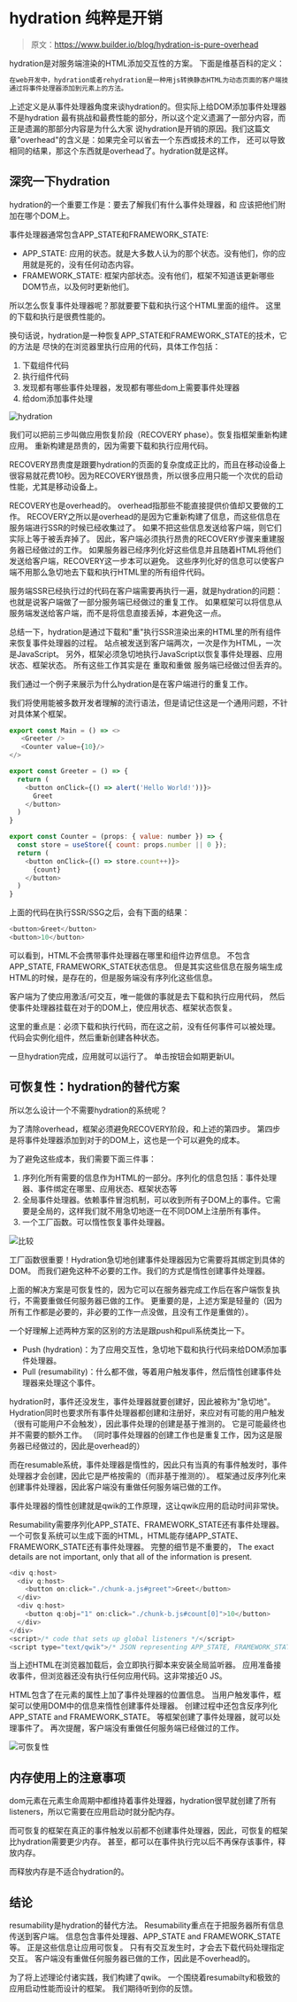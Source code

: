# hydration 纯粹是开销

> 原文：https://www.builder.io/blog/hydration-is-pure-overhead

hydration是对服务端渲染的HTML添加交互性的方案。
下面是维基百科的定义：

```javascript
在web开发中，hydration或者rehydration是一种用js转换静态HTML为动态页面的客户端技术，
通过将事件处理器添加到元素上的方法。
```
上述定义是从事件处理器角度来谈hydration的。但实际上给DOM添加事件处理器不是hydration
最有挑战和最费性能的部分，所以这个定义遗漏了一部分内容，而正是遗漏的那部分内容是为什么大家
说hydration是开销的原因。我们这篇文章"overhead"的含义是：如果完全可以省去一个东西或技术的工作，
还可以导致相同的结果，那这个东西就是overhead了。hydration就是这样。

## 深究一下hydration
hydration的一个重要工作是：要去了解我们有什么事件处理器，和 应该把他们附加在哪个DOM上。

事件处理器通常包含APP_STATE和FRAMEWORK_STATE:
* APP_STATE: 应用的状态。就是大多数人认为的那个状态。没有他们，你的应用就是死的，没有任何动态内容。
* FRAMEWORK_STATE: 框架内部状态。没有他们，框架不知道该更新哪些DOM节点，以及何时更新他们。

所以怎么恢复事件处理器呢？那就要要下载和执行这个HTML里面的组件。
这里的下载和执行是很费性能的。

换句话说，hydration是一种恢复APP_STATE和FRAMEWORK_STATE的技术，它的方法是
尽快的在浏览器里执行应用的代码，具体工作包括：
1. 下载组件代码
2. 执行组件代码
3. 发现都有哪些事件处理器，发现都有哪些dom上需要事件处理器
4. 给dom添加事件处理

![hydration](assets/img-16658955136591.png)

我们可以把前三步叫做应用恢复阶段（RECOVERY phase）。恢复指框架重新构建应用。
重新构建是昂贵的，因为需要下载和执行应用代码。

RECOVERY昂贵度是跟要hydration的页面的复杂度成正比的，而且在移动设备上
很容易就花费10秒。因为RECOVERY很昂贵，所以很多应用只能一个次优的启动性能，尤其是移动设备上。

RECOVERY也是overhead的。
overhead指那些不能直接提供价值却又要做的工作。
RECOVERY之所以是overhead的是因为它重新构建了信息，而这些信息在服务端进行SSR的时候已经收集过了。
如果不把这些信息发送给客户端，则它们实际上等于被丢弃掉了。
因此，客户端必须执行昂贵的RECOVERY步骤来重建服务器已经做过的工作。
如果服务器已经序列化好这些信息并且随着HTML将他们发送给客户端，RECOVERY这一步本可以避免。
这些序列化好的信息可以使客户端不用那么急切地去下载和执行HTML里的所有组件代码。


服务端SSR已经执行过的代码在客户端需要再执行一遍，就是hydration的问题：
也就是说客户端做了一部分服务端已经做过的重复工作。
如果框架可以将信息从服务端发送给客户端，而不是将信息直接丢掉，本避免这一点。

总结一下，hydration是通过下载和"重"执行SSR渲染出来的HTML里的所有组件来恢复事件处理器的过程。
站点被发送到客户端两次，一次是作为HTML，一次是JavaScript。
另外，框架必须急切地执行JavaScript以恢复事件处理器、应用状态、框架状态。
所有这些工作其实是在 重取和重做 服务端已经做过但丢弃的。

我们通过一个例子来展示为什么hydration是在客户端进行的重复工作。

我们将使用能被多数开发者理解的流行语法，但是请记住这是一个通用问题，不针对具体某个框架。

```javascript
export const Main = () => <>
   <Greeter />
   <Counter value={10}/>
</>

export const Greeter = () => {
  return (
    <button onClick={() => alert('Hello World!'))}>
      Greet
    </button>
  )
}

export const Counter = (props: { value: number }) => {
  const store = useStore({ count: props.number || 0 });
  return (
    <button onClick={() => store.count++)}>
      {count}
    </button>
  )
}


```

上面的代码在执行SSR/SSG之后，会有下面的结果：

```javascript
<button>Greet</button>
<button>10</button>

```

可以看到，HTML不会携带事件处理器在哪里和组件边界信息。
不包含APP_STATE, FRAMEWORK_STATE状态信息。
但是其实这些信息在服务端生成HTML的时候，是存在的，但是服务端没有序列化这些信息。

客户端为了使应用激活/可交互，唯一能做的事就是去下载和执行应用代码，
然后使事件处理器挂载在对于的DOM上，使应用状态、框架状态恢复。

这里的重点是：必须下载和执行代码，而在这之前，没有任何事件可以被处理。
代码会实例化组件，然后重新创建各种状态。

一旦hydration完成，应用就可以运行了。
单击按钮会如期更新UI。

## 可恢复性：hydration的替代方案

所以怎么设计一个不需要hydration的系统呢？

为了清除overhead，框架必须避免RECOVERY阶段，和上述的第四步。
第四步是将事件处理器添加到对于的DOM上，这也是一个可以避免的成本。

为了避免这些成本，我们需要下面三件事：
1. 序列化所有需要的信息作为HTML的一部分。序列化的信息包括：事件处理器、事件绑定在哪里、应用状态、框架状态等
2. 全局事件处理器。依赖事件冒泡机制，可以收到所有子DOM上的事件。它需要是全局的，这样我们就不用急切地逐一在不同DOM上注册所有事件。
3. 一个工厂函数。可以惰性恢复事件处理器。

![比较](assets/img2-16658955246894.png)

工厂函数很重要！Hydration急切地创建事件处理器因为它需要将其绑定到具体的DOM。
而我们避免这种不必要的工作。我们的方式是惰性创建事件处理器。

上面的解决方案是可恢复性的，因为它可以在服务器完成工作后在客户端恢复执行，不需要重做任何服务器已做的工作。
更重要的是，上述方案是轻量的（因为所有工作都是必要的，非必要的工作一点没做，且没有工作是重做的）。

一个好理解上述两种方案的区别的方法是跟push和pull系统类比一下。

* Push (hydration)：为了应用交互性，急切地下载和执行代码来给DOM添加事件处理器。
* Pull (resumability)：什么都不做，等着用户触发事件，然后惰性创建事件处理器来处理这个事件。

hydration时，事件还没发生，事件处理器就要创建好，因此被称为"急切地"。
Hydration同时也要求所有事件处理器都创建和注册好，来应对有可能的用户触发（很有可能用户不会触发），因此事件处理的创建是基于推测的。
它是可能最终也并不需要的额外工作。
（同时事件处理器的创建工作也是重复工作，因为这是服务器已经做过的，因此是overhead的）

而在resumable系统，事件处理器是惰性的，因此只有当真的有事件触发时，事件处理器才会创建，因此它是严格按需的（而非基于推测的）。
框架通过反序列化来创建事件处理器，因此客户端没有重做任何服务端已做的工作。

事件处理器的惰性创建就是qwik的工作原理，这让qwik应用的启动时间非常快。

Resumability需要序列化APP_STATE、FRAMEWORK_STATE还有事件处理器。
一个可恢复系统可以生成下面的HTML，HTML能存储APP_STATE、FRAMEWORK_STATE还有事件处理器。
完整的细节是不重要的，
The exact details are not important, only that all of the information is present.

```javascript
<div q:host>
  <div q:host>
    <button on:click="./chunk-a.js#greet">Greet</button>
  </div>
  <div q:host>
    <button q:obj="1" on:click="./chunk-b.js#count[0]">10</button>
  </div>
</div>
<script>/* code that sets up global listeners */</script>
<script type="text/qwik">/* JSON representing APP_STATE, FRAMEWORK_STATE */</script>

```
当上述HTML在浏览器加载后，会立即执行脚本来安装全局监听器。
应用准备接收事件，但浏览器还没有执行任何应用代码。这非常接近0 JS。

HTML包含了在元素的属性上加了事件处理器的位置信息。
当用户触发事件，框架可以使用DOM中的信息来惰性创建事件处理器。
创建过程中还包含反序列化APP_STATE and FRAMEWORK_STATE。
等框架创建了事件处理器，就可以处理事件了。
再次提醒，客户端没有重做任何服务端已经做过的工作。

![可恢复性](assets/img3-16658955374587.png)

## 内存使用上的注意事项
dom元素在元素生命周期中都维持着事件处理器，hydration很早就创建了所有listeners，所以它需要在应用启动时就分配内存。

而可恢复的框架在真正的事件触发以前都不创建事件处理器，因此，可恢复的框架比hydration需要更少内存。
甚至，都可以在事件执行完以后不再保存该事件，释放内存。

而释放内存是不适合hydration的。

## 结论

resumability是hydration的替代方法。
Resumability重点在于把服务器所有信息传送到客户端。
信息包含事件处理器、APP_STATE and FRAMEWORK_STATE等。
正是这些信息让应用可恢复。
只有有交互发生时，才会去下载代码处理指定交互。
客户端没有重做任何服务器已做的工作，因此是不overhead的。

为了将上述理论付诸实践，我们构建了qwik。
一个围绕着resumabilty和极致的应用启动性能而设计的框架。
我们期待听到你的反馈。